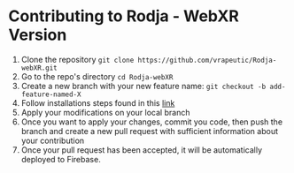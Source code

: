 # Contributing to Rodja - WebXR Version

 1. Clone the repository `git clone https://github.com/vrapeutic/Rodja-webXR.git`
 2. Go to the repo's directory `cd Rodja-webXR`
 3. Create a new branch with your new feature name: `git checkout -b add-feature-named-X`
 4. Follow installations steps found in this [link](https://github.com/vrapeutic/Rodja-webXR/blob/main/README.md)
 5. Apply your modifications on your local branch
 6. Once you want to apply your changes, commit you code, then push the branch and create a new pull request with sufficient information about your contribution
 7. Once your pull request has been accepted, it will be automatically deployed to Firebase.
